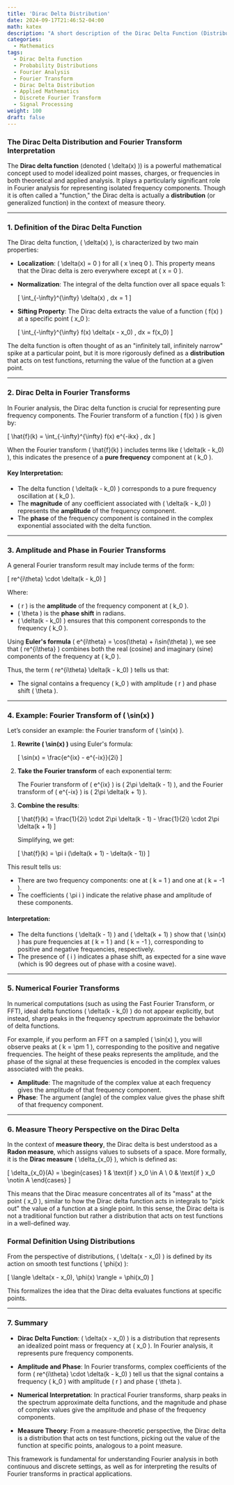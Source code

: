 ```yaml
---
title: 'Dirac Delta Distribution'
date: 2024-09-17T21:46:52-04:00
math: katex
description: "A short description of the Dirac Delta Function (Distribution)"
categories:
  - Mathematics
tags:
  - Dirac Delta Function
  - Probability Distributions
  - Fourier Analysis
  - Fourier Transform
  - Dirac Delta Distribution
  - Applied Mathematics
  - Discrete Fourier Transform
  - Signal Processing
weight: 100
draft: false
---
```


### The Dirac Delta Distribution and Fourier Transform Interpretation

The **Dirac delta function** (denoted \( \delta(x) \)) is a powerful mathematical concept used to model idealized point masses, charges, or frequencies in both theoretical and applied analysis. It plays a particularly significant role in Fourier analysis for representing isolated frequency components. Though it is often called a "function," the Dirac delta is actually a **distribution** (or generalized function) in the context of measure theory.

---

### 1. **Definition of the Dirac Delta Function**

The Dirac delta function, \( \delta(x) \), is characterized by two main properties:

- **Localization**: \( \delta(x) = 0 \) for all \( x \neq 0 \). This property means that the Dirac delta is zero everywhere except at \( x = 0 \).
  
- **Normalization**: The integral of the delta function over all space equals 1:
  
  \[
  \int_{-\infty}^{\infty} \delta(x) \, dx = 1
  \]

- **Sifting Property**: The Dirac delta extracts the value of a function \( f(x) \) at a specific point \( x_0 \):

  \[
  \int_{-\infty}^{\infty} f(x) \delta(x - x_0) \, dx = f(x_0)
  \]

The delta function is often thought of as an "infinitely tall, infinitely narrow" spike at a particular point, but it is more rigorously defined as a **distribution** that acts on test functions, returning the value of the function at a given point.

---

### 2. **Dirac Delta in Fourier Transforms**

In Fourier analysis, the Dirac delta function is crucial for representing pure frequency components. The Fourier transform of a function \( f(x) \) is given by:

\[
\hat{f}(k) = \int_{-\infty}^{\infty} f(x) e^{-ikx} \, dx
\]

When the Fourier transform \( \hat{f}(k) \) includes terms like \( \delta(k - k_0) \), this indicates the presence of a **pure frequency** component at \( k_0 \).

#### Key Interpretation:
- The delta function \( \delta(k - k_0) \) corresponds to a pure frequency oscillation at \( k_0 \).
- The **magnitude** of any coefficient associated with \( \delta(k - k_0) \) represents the **amplitude** of the frequency component.
- The **phase** of the frequency component is contained in the complex exponential associated with the delta function.

---

### 3. **Amplitude and Phase in Fourier Transforms**

A general Fourier transform result may include terms of the form:

\[
re^{i\theta} \cdot \delta(k - k_0)
\]

Where:
- \( r \) is the **amplitude** of the frequency component at \( k_0 \).
- \( \theta \) is the **phase shift** in radians.
- \( \delta(k - k_0) \) ensures that this component corresponds to the frequency \( k_0 \).

Using **Euler's formula** \( e^{i\theta} = \cos(\theta) + i\sin(\theta) \), we see that \( re^{i\theta} \) combines both the real (cosine) and imaginary (sine) components of the frequency at \( k_0 \).

Thus, the term \( re^{i\theta} \delta(k - k_0) \) tells us that:
- The signal contains a frequency \( k_0 \) with amplitude \( r \) and phase shift \( \theta \).

---

### 4. **Example: Fourier Transform of \( \sin(x) \)**

Let’s consider an example: the Fourier transform of \( \sin(x) \).

1. **Rewrite \( \sin(x) \)** using Euler's formula:

   \[
   \sin(x) = \frac{e^{ix} - e^{-ix}}{2i}
   \]

2. **Take the Fourier transform** of each exponential term:
   
   The Fourier transform of \( e^{ix} \) is \( 2\pi \delta(k - 1) \), and the Fourier transform of \( e^{-ix} \) is \( 2\pi \delta(k + 1) \).

3. **Combine the results**:

   \[
   \hat{f}(k) = \frac{1}{2i} \cdot 2\pi \delta(k - 1) - \frac{1}{2i} \cdot 2\pi \delta(k + 1)
   \]

   Simplifying, we get:

   \[
   \hat{f}(k) = \pi i (\delta(k + 1) - \delta(k - 1))
   \]

This result tells us:
- There are two frequency components: one at \( k = 1 \) and one at \( k = -1 \).
- The coefficients \( \pi i \) indicate the relative phase and amplitude of these components.
  
#### Interpretation:
- The delta functions \( \delta(k - 1) \) and \( \delta(k + 1) \) show that \( \sin(x) \) has pure frequencies at \( k = 1 \) and \( k = -1 \), corresponding to positive and negative frequencies, respectively.
- The presence of \( i \) indicates a phase shift, as expected for a sine wave (which is 90 degrees out of phase with a cosine wave).

---

### 5. **Numerical Fourier Transforms**

In numerical computations (such as using the Fast Fourier Transform, or FFT), ideal delta functions \( \delta(k - k_0) \) do not appear explicitly, but instead, sharp peaks in the frequency spectrum approximate the behavior of delta functions.

For example, if you perform an FFT on a sampled \( \sin(x) \), you will observe peaks at \( k = \pm 1 \), corresponding to the positive and negative frequencies. The height of these peaks represents the amplitude, and the phase of the signal at these frequencies is encoded in the complex values associated with the peaks.

- **Amplitude**: The magnitude of the complex value at each frequency gives the amplitude of that frequency component.
- **Phase**: The argument (angle) of the complex value gives the phase shift of that frequency component.

---

### 6. **Measure Theory Perspective on the Dirac Delta**

In the context of **measure theory**, the Dirac delta is best understood as a **Radon measure**, which assigns values to subsets of a space. More formally, it is the **Dirac measure** \( \delta_{x_0} \), which is defined as:

\[
\delta_{x_0}(A) = 
\begin{cases}
1 & \text{if } x_0 \in A \\
0 & \text{if } x_0 \notin A
\end{cases}
\]

This means that the Dirac measure concentrates all of its "mass" at the point \( x_0 \), similar to how the Dirac delta function acts in integrals to "pick out" the value of a function at a single point. In this sense, the Dirac delta is not a traditional function but rather a distribution that acts on test functions in a well-defined way.

### Formal Definition Using Distributions
From the perspective of distributions, \( \delta(x - x_0) \) is defined by its action on smooth test functions \( \phi(x) \):

\[
\langle \delta(x - x_0), \phi(x) \rangle = \phi(x_0)
\]

This formalizes the idea that the Dirac delta evaluates functions at specific points. 

---

### 7. **Summary**

- **Dirac Delta Function**: \( \delta(x - x_0) \) is a distribution that represents an idealized point mass or frequency at \( x_0 \). In Fourier analysis, it represents pure frequency components.
  
- **Amplitude and Phase**: In Fourier transforms, complex coefficients of the form \( re^{i\theta} \cdot \delta(k - k_0) \) tell us that the signal contains a frequency \( k_0 \) with amplitude \( r \) and phase \( \theta \).

- **Numerical Interpretation**: In practical Fourier transforms, sharp peaks in the spectrum approximate delta functions, and the magnitude and phase of complex values give the amplitude and phase of the frequency components.

- **Measure Theory**: From a measure-theoretic perspective, the Dirac delta is a distribution that acts on test functions, picking out the value of the function at specific points, analogous to a point measure.

This framework is fundamental for understanding Fourier analysis in both continuous and discrete settings, as well as for interpreting the results of Fourier transforms in practical applications.